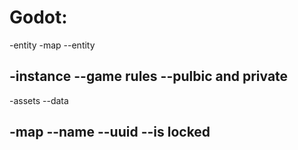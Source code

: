 

# Godot:
-entity
-map
--entity

-instance
--game rules
--pulbic and private
--

-assets
--data

-map
--name
--uuid
--is locked
--